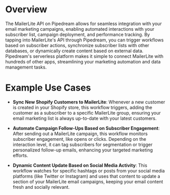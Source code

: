 # Overview

The MailerLite API on Pipedream allows for seamless integration with your email marketing campaigns, enabling automated interactions with your subscriber list, campaign deployment, and performance tracking. By tapping into MailerLite's API through Pipedream, you can trigger workflows based on subscriber actions, synchronize subscriber lists with other databases, or dynamically create content based on external data. Pipedream's serverless platform makes it simple to connect MailerLite with hundreds of other apps, streamlining your marketing automation and data management tasks.

# Example Use Cases

- **Sync New Shopify Customers to MailerLite**: Whenever a new customer is created in your Shopify store, this workflow triggers, adding the customer as a subscriber to a specific MailerLite group, ensuring your email marketing list is always up-to-date with your latest customers.

- **Automate Campaign Follow-Ups Based on Subscriber Engagement**: After sending out a MailerLite campaign, this workflow monitors subscriber engagement, like opens or clicks. Depending on the interaction level, it can tag subscribers for segmentation or trigger personalized follow-up emails, enhancing your targeted marketing efforts.

- **Dynamic Content Update Based on Social Media Activity**: This workflow watches for specific hashtags or posts from your social media platforms (like Twitter or Instagram) and uses that content to update a section of your MailerLite email campaigns, keeping your email content fresh and socially relevant.
